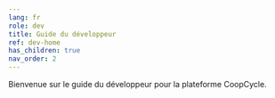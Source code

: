 ```yaml
---
lang: fr
role: dev
title: Guide du développeur
ref: dev-home
has_children: true
nav_order: 2
---
```


Bienvenue sur le guide du développeur pour la plateforme CoopCycle.
